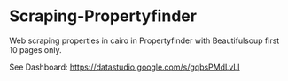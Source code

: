 # Scraping-Propertyfinder

Web scraping properties in cairo in Propertyfinder with Beautifulsoup first 10 pages only.

See Dashboard: https://datastudio.google.com/s/gqbsPMdLvLI

